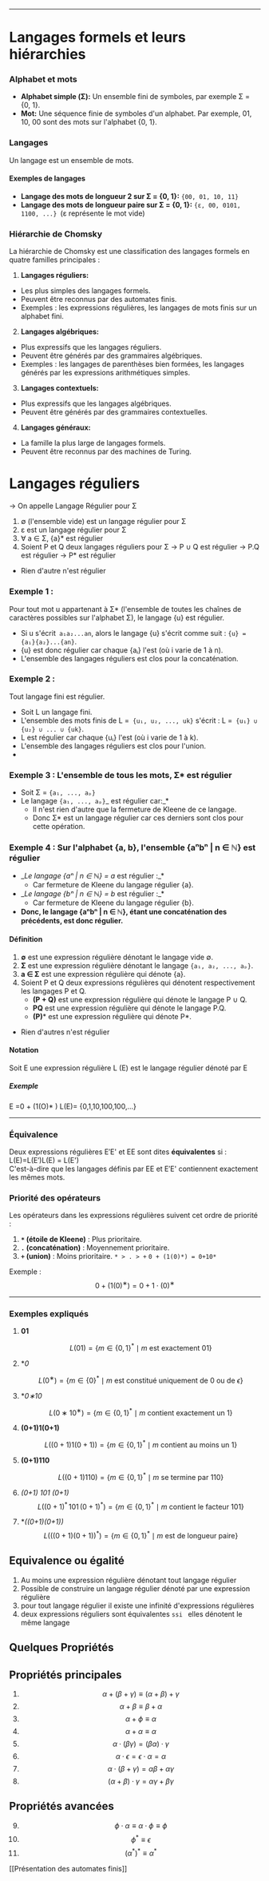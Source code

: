 
---

# Langages formels et leurs hiérarchies



### Alphabet et mots

- **Alphabet simple (Σ):** Un ensemble fini de symboles, par exemple Σ = {0, 1}.
- **Mot:** Une séquence finie de symboles d'un alphabet. Par exemple, 01, 10, 00 sont des mots sur l'alphabet {0, 1}.

### Langages

Un langage est un ensemble de mots.

#### Exemples de langages

- **Langage des mots de longueur 2 sur Σ = {0, 1}:** `{00, 01, 10, 11}`
- **Langage des mots de longueur paire sur Σ = {0, 1}:** `{ε, 00, 0101, 1100, ...} `(ε représente le mot vide)

### Hiérarchie de Chomsky

La hiérarchie de Chomsky est une classification des langages formels en quatre familles principales :

1. **Langages réguliers:**
- Les plus simples des langages formels.
- Peuvent être reconnus par des automates finis.
- Exemples : les expressions régulières, les langages de mots finis sur un alphabet fini.
2. **Langages algébriques:**
- Plus expressifs que les langages réguliers.
- Peuvent être générés par des grammaires algébriques.
- Exemples : les langages de parenthèses bien formées, les langages générés par les expressions arithmétiques simples.
3. **Langages contextuels:**
- Plus expressifs que les langages algébriques.
- Peuvent être générés par des grammaires contextuelles.
4. **Langages généraux:**
- La famille la plus large de langages formels.
- Peuvent être reconnus par des machines de Turing.

# Langages réguliers

-> On appelle Langage Régulier pour Σ
1. ∅ (l'ensemble vide) est un langage régulier pour Σ 
2. ε est un langage régulier pour Σ 
3. ∀ a ∈ Σ, {a}* est régulier 
4. Soient P et Q deux langages réguliers pour Σ -> P ∪ Q est régulier -> P.Q est régulier -> P* est régulier 
- Rien d'autre n'est régulier


### Exemple 1 :

Pour tout mot u appartenant à Σ* (l'ensemble de toutes les chaînes de caractères possibles sur l'alphabet Σ), le langage {u} est régulier.

- Si u s'écrit` a₁a₂...an`, alors le langage {u} s'écrit comme suit : `{u} = {a₁}{a₂}...{an}`.
- {u} est donc régulier car chaque {aᵢ} l'est (où i varie de 1 à n).
- L'ensemble des langages réguliers est clos pour la concaténation.

### Exemple 2 :

Tout langage fini est régulier.

- Soit L un langage fini.
- L'ensemble des mots finis de L =` {u₁, u₂, ..., uk}` s'écrit : L =` {u₁} ∪ {u₂} ∪ ... ∪ {uk}`.
- L est régulier car chaque {uᵢ} l'est (où i varie de 1 à k).
- L'ensemble des langages réguliers est clos pour l'union.
- 
### Exemple 3 : L'ensemble de tous les mots, Σ* est régulier

- Soit Σ = `{a₁, ..., aₚ}`
- Le langage `{a₁, ..., aₚ}`_ est régulier car:_*
    - Il n'est rien d'autre que la fermeture de Kleene de ce langage.
    - Donc Σ* est un langage régulier car ces derniers sont clos pour cette opération.

### Exemple 4 : Sur l'alphabet {a, b}, l'ensemble {aⁿbⁿ | n ∈ ℕ} est régulier

- __Le langage {aⁿ | n ∈ ℕ} = a_ est régulier :_*
    - Car fermeture de Kleene du langage régulier {a}.
- __Le langage {bⁿ | n ∈ ℕ} = b_ est régulier :_*
    - Car fermeture de Kleene du langage régulier {b}.
- **Donc, le langage {aⁿbⁿ | n ∈ ℕ}, étant une concaténation des précédents, est donc régulier.**

#### Définition
1. **∅** est une expression régulière dénotant le langage vide ∅.
2. **Σ** est une expression régulière dénotant le langage `{a₁, a₂, ..., aₚ}`.
3. **a ∈ Σ** est une expression régulière qui dénote {a}.
4. Soient P et Q deux expressions régulières qui dénotent respectivement les langages P et Q.
    - **(P + Q)** est une expression régulière qui dénote le langage P ∪ Q.
    - **PQ** est une expression régulière qui dénote le langage P.Q.
    - **(P)*** est une expression régulière qui dénote P*.
- Rien d'autres n'est régulier

#### Notation
Soit E une expression régulière L (E) est le langage régulier dénoté par E

##### Exemple
E =0 + (1(O)* )
L(E)= {0,1,10,100,100,...}



---


### Équivalence

Deux expressions régulières E′E' et EE sont dites **équivalentes** si :  
L(E)=L(E′)L(E) = L(E')  
C'est-à-dire que les langages définis par EE et E′E' contiennent exactement les mêmes mots.

### Priorité des opérateurs

Les opérateurs dans les expressions régulières suivent cet ordre de priorité :

1. **`*` (étoile de Kleene)** : Plus prioritaire.
2. **`.` (concaténation)** : Moyennement prioritaire.
3. **`+` (union)** : Moins prioritaire.
 `* > . > +`
`0 + (1(0)*) = 0+10*`

Exemple :  
$$0+(1(0)^∗) =0+ 1⋅(0)^∗$$

---

### Exemples expliqués

1. **01**
    
    $$L(01)={}\{ m \in \{0, 1\}^* \mid m \text{ est exactement } 01 \}$$
2. **0*
    
    $$L(0^∗)={}\{ m \in \{0\}^* \mid m \text{ est constitué uniquement de 0 ou de  } \epsilon \}$$
3. **0∗10*
    
    $$L(0∗10^∗)={}\{ m \in \{0, 1\}^* \mid m \text{ contient exactement un } 1 \}$$
4. **(0+1)1(0+1)**
    
    $$L((0+1)1(0+1))={} \{ m \in \{0, 1\}^* \mid m \text{ contient au moins un } 1 \}$$
5. **(0+1)110**
    
    $$L((0+1)110)=\{ m \in \{0, 1\}^* \mid m \text{ se termine par } 110 \}$$
6. **(0+1)* 101 (0+1)* 
	$$ L((0+1)^\ast \, 101 \, (0+1)^\ast) = \{ m \in \{0,1\}^\ast \mid m \text{ contient le facteur } 101 \}  $$
7. **((0+1)(0+1))*
	$$ L(((0+1)(0+1))^\ast) = \{ m \in \{0,1\}^\ast \mid m \text{ est de longueur paire} \} $$


## Equivalence ou égalité
1. Au moins une expression régulière dénotant tout langage régulier
2. Possible de construire un langage régulier dénoté par une expression régulière 
3. pour tout langage régulier il existe une infinité d'expressions régulières
4. deux expressions réguliers sont équivalentes `ssi ` elles dénotent le même langage


## Quelques Propriétés

## Propriétés principales
1. $$ \alpha + (\beta + \gamma) \equiv  (\alpha + \beta) + \gamma $$
2. $$ \alpha + \beta \equiv  \beta + \alpha $$
3. $$ \alpha + \phi \equiv  \alpha $$
4. $$ \alpha + \alpha \equiv  \alpha $$
5. $$ \alpha \cdot (\beta \gamma) = (\beta \alpha)\cdot \gamma $$
6. $$ \alpha \cdot \epsilon = \epsilon \cdot \alpha = \alpha $$
7. $$ \alpha \cdot (\beta + \gamma) = \alpha \beta + \alpha \gamma $$
8. $$ (\alpha + \beta) \cdot \gamma = \alpha \gamma + \beta \gamma $$

## Propriétés avancées
9. $$ \phi \cdot \alpha \equiv \alpha \cdot \phi \equiv \phi $$
10. $$ \phi^\ast \equiv \epsilon $$
11. $$ (\alpha^\ast)^\ast \equiv \alpha^\ast $$

[[Présentation des automates finis]]